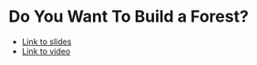 # Do You Want To Build a Forest?

- [Link to slides](https://github.com/thomasjpfan/pydata-2019-forest/blob/master/presentation.pdf)
- [Link to video](https://www.youtube.com/watch?v=H01T_ICbJZY)
